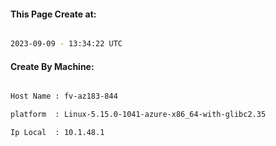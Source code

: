 
   
#### This Page Create at:

```bash

2023-09-09 - 13:34:22 UTC

```

#### Create By Machine:

```bash

Host Name : fv-az183-844

platform  : Linux-5.15.0-1041-azure-x86_64-with-glibc2.35

Ip Local  : 10.1.48.1

```

